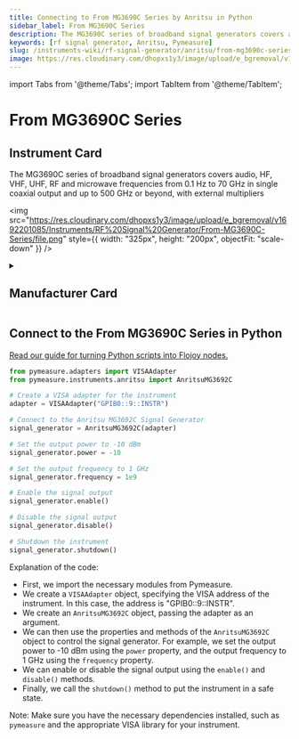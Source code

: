 ```yaml
---
title: Connecting to From MG3690C Series by Anritsu in Python
sidebar_label: From MG3690C Series
description: The MG3690C series of broadband signal generators covers audio, HF, VHF, UHF, RF and microwave frequencies from 0.1 Hz to 70 GHz in single coaxial output and up to 500 GHz or beyond, with external multipliers
keywords: [rf signal generator, Anritsu, Pymeasure]
slug: /instruments-wiki/rf-signal-generator/anritsu/from-mg3690c-series
image: https://res.cloudinary.com/dhopxs1y3/image/upload/e_bgremoval/v1692201085/Instruments/RF%20Signal%20Generator/From-MG3690C-Series/file.png
---
```


import Tabs from '@theme/Tabs';
import TabItem from '@theme/TabItem';

# From MG3690C Series

## Instrument Card

<div className="flex">

<div>

The MG3690C series of broadband signal generators covers audio, HF, VHF, UHF, RF and microwave frequencies from 0.1 Hz to 70 GHz in single coaxial output and up to 500 GHz or beyond, with external multipliers

</div>

<img src="https://res.cloudinary.com/dhopxs1y3/image/upload/e_bgremoval/v1692201085/Instruments/RF%20Signal%20Generator/From-MG3690C-Series/file.png" style={{ width: "325px", height: "200px", objectFit: "scale-down" }} />

</div>

<details>
<summary><h2>Manufacturer Card</h2></summary>

<img src="https://res.cloudinary.com/dhopxs1y3/image/upload/e_bgremoval/v1692125977/Instruments/Vendor%20Logos/Anritsu.png" style={{ width: "100%", height: "170px",objectFit: "scale-down" }} />

**Anritsu** Has Testing Solutions for Automotive, Government, Data Center, & IoT Industries. Test Solutions for IoT Devices, Government Radar, Automotive, & Signal Integrity. <a href="https://www.anritsu.com/en-us/">Website</a>.

<ul>
  <li>Headquarters: JAPAN</li>
  <li>Yearly Revenue (millions, USD): 670.0</li>
</ul>
</details>

## Connect to the From MG3690C Series in Python

[Read our guide for turning Python scripts into Flojoy nodes.](https://docs.flojoy.ai/custom-nodes/creating-custom-node/)
<Tabs>
<TabItem value="Pymeasure" label="Pymeasure">


```python
from pymeasure.adapters import VISAAdapter
from pymeasure.instruments.anritsu import AnritsuMG3692C

# Create a VISA adapter for the instrument
adapter = VISAAdapter("GPIB0::9::INSTR")

# Connect to the Anritsu MG3692C Signal Generator
signal_generator = AnritsuMG3692C(adapter)

# Set the output power to -10 dBm
signal_generator.power = -10

# Set the output frequency to 1 GHz
signal_generator.frequency = 1e9

# Enable the signal output
signal_generator.enable()

# Disable the signal output
signal_generator.disable()

# Shutdown the instrument
signal_generator.shutdown()
```

Explanation of the code:
- First, we import the necessary modules from Pymeasure.
- We create a `VISAAdapter` object, specifying the VISA address of the instrument. In this case, the address is "GPIB0::9::INSTR".
- We create an `AnritsuMG3692C` object, passing the adapter as an argument.
- We can then use the properties and methods of the `AnritsuMG3692C` object to control the signal generator. For example, we set the output power to -10 dBm using the `power` property, and the output frequency to 1 GHz using the `frequency` property.
- We can enable or disable the signal output using the `enable()` and `disable()` methods.
- Finally, we call the `shutdown()` method to put the instrument in a safe state.

Note: Make sure you have the necessary dependencies installed, such as `pymeasure` and the appropriate VISA library for your instrument.

</TabItem>
</Tabs>